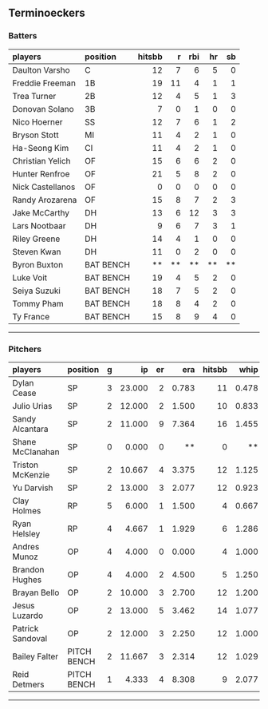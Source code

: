 ## Terminoeckers

### Batters

 
|players          |position  | hitsbb|  r| rbi| hr| sb| 
|:----------------|:---------|------:|--:|---:|--:|--:| 
|Daulton Varsho   |C         |     12|  7|   6|  5|  0| 
|Freddie Freeman  |1B        |     19| 11|   4|  1|  1| 
|Trea Turner      |2B        |     12|  4|   5|  1|  3| 
|Donovan Solano   |3B        |      7|  0|   1|  0|  0| 
|Nico Hoerner     |SS        |     12|  7|   6|  1|  2| 
|Bryson Stott     |MI        |     11|  4|   2|  1|  0| 
|Ha-Seong Kim     |CI        |     11|  4|   2|  1|  0| 
|Christian Yelich |OF        |     15|  6|   6|  2|  0| 
|Hunter Renfroe   |OF        |     21|  5|   8|  2|  0| 
|Nick Castellanos |OF        |      0|  0|   0|  0|  0| 
|Randy Arozarena  |OF        |     15|  8|   7|  2|  3| 
|Jake McCarthy    |DH        |     13|  6|  12|  3|  3| 
|Lars Nootbaar    |DH        |      9|  6|   7|  3|  1| 
|Riley Greene     |DH        |     14|  4|   1|  0|  0| 
|Steven Kwan      |DH        |     11|  0|   2|  0|  0| 
|Byron Buxton     |BAT BENCH |     **| **|  **| **| **| 
|Luke Voit        |BAT BENCH |     19|  4|   5|  2|  0| 
|Seiya Suzuki     |BAT BENCH |     18|  7|   5|  2|  0| 
|Tommy Pham       |BAT BENCH |     18|  8|   4|  2|  0| 
|Ty France        |BAT BENCH |     15|  8|   9|  4|  0| 

* * *

### Pitchers

 
|players          |position    |  g|     ip| er|   era| hitsbb|  whip| so|  w| sv| 
|:----------------|:-----------|--:|------:|--:|-----:|------:|-----:|--:|--:|--:| 
|Dylan Cease      |SP          |  3| 23.000|  2| 0.783|     11| 0.478| 24|  2|  0| 
|Julio Urias      |SP          |  2| 12.000|  2| 1.500|     10| 0.833|  9|  2|  0| 
|Sandy Alcantara  |SP          |  2| 11.000|  9| 7.364|     16| 1.455| 10|  0|  0| 
|Shane McClanahan |SP          |  0|  0.000|  0|    **|      0|    **|  0|  0|  0| 
|Triston McKenzie |SP          |  2| 10.667|  4| 3.375|     12| 1.125| 12|  0|  0| 
|Yu Darvish       |SP          |  2| 13.000|  3| 2.077|     12| 0.923| 15|  2|  0| 
|Clay Holmes      |RP          |  5|  6.000|  1| 1.500|      4| 0.667|  6|  0|  2| 
|Ryan Helsley     |RP          |  4|  4.667|  1| 1.929|      6| 1.286|  7|  1|  2| 
|Andres Munoz     |OP          |  4|  4.000|  0| 0.000|      4| 1.000|  5|  0|  0| 
|Brandon Hughes   |OP          |  4|  4.000|  2| 4.500|      5| 1.250|  2|  0|  0| 
|Brayan Bello     |OP          |  2| 10.000|  3| 2.700|     12| 1.200|  7|  1|  0| 
|Jesus Luzardo    |OP          |  2| 13.000|  5| 3.462|     14| 1.077| 13|  0|  0| 
|Patrick Sandoval |OP          |  2| 12.000|  3| 2.250|     12| 1.000| 11|  1|  0| 
|Bailey Falter    |PITCH BENCH |  2| 11.667|  3| 2.314|     12| 1.029|  9|  2|  0| 
|Reid Detmers     |PITCH BENCH |  1|  4.333|  4| 8.308|      9| 2.077|  6|  0|  0| 


* * *


